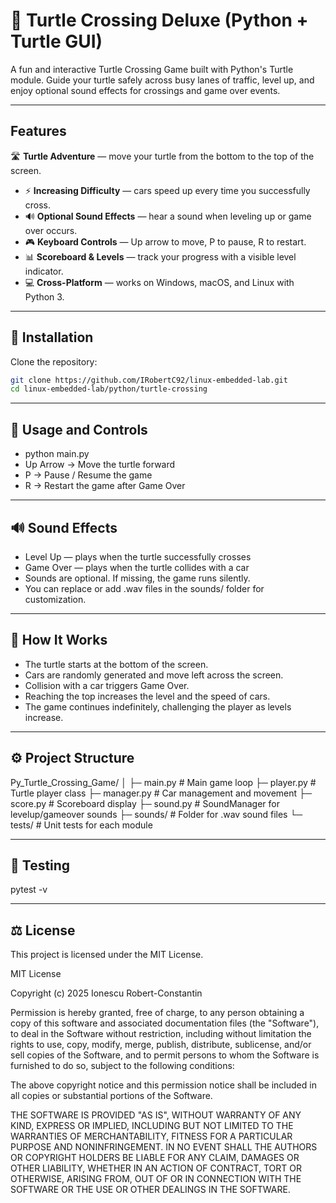 # 🐢 Turtle Crossing Deluxe (Python + Turtle GUI)

A fun and interactive Turtle Crossing Game built with Python's Turtle module. 
Guide your turtle safely across busy lanes of traffic, level up, and enjoy optional sound effects for crossings and game over events.

---

## Features

🛣️ **Turtle Adventure** — move your turtle from the bottom to the top of the screen.  
- ⚡ **Increasing Difficulty** — cars speed up every time you successfully cross.  
- 🔊 **Optional Sound Effects** — hear a sound when leveling up or game over occurs.  
- 🎮 **Keyboard Controls** — Up arrow to move, P to pause, R to restart.  
- 📊 **Scoreboard & Levels** — track your progress with a visible level indicator.  
- 💻 **Cross-Platform** — works on Windows, macOS, and Linux with Python 3.  

---

## 🧩 Installation
Clone the repository:

```bash
git clone https://github.com/IRobertC92/linux-embedded-lab.git
cd linux-embedded-lab/python/turtle-crossing
```

---

## 🏃 Usage and Controls
- python main.py
- Up Arrow → Move the turtle forward
- P → Pause / Resume the game
- R → Restart the game after Game Over

---

## 🔊 Sound Effects
- Level Up — plays when the turtle successfully crosses
- Game Over — plays when the turtle collides with a car
- Sounds are optional. If missing, the game runs silently.
- You can replace or add .wav files in the sounds/ folder for customization.

---

## 🧠 How It Works
- The turtle starts at the bottom of the screen.
- Cars are randomly generated and move left across the screen.
- Collision with a car triggers Game Over.
- Reaching the top increases the level and the speed of cars.
- The game continues indefinitely, challenging the player as levels increase.

---

## ⚙️ Project Structure
Py_Turtle_Crossing_Game/
│
├─ main.py          # Main game loop
├─ player.py        # Turtle player class
├─ manager.py       # Car management and movement
├─ score.py         # Scoreboard display
├─ sound.py         # SoundManager for levelup/gameover sounds
├─ sounds/          # Folder for .wav sound files
└─ tests/           # Unit tests for each module

---

## 🧪 Testing
pytest -v

---

## ⚖️ License

This project is licensed under the MIT License.

MIT License

Copyright (c) 2025 Ionescu Robert-Constantin

Permission is hereby granted, free of charge, to any person obtaining a copy
of this software and associated documentation files (the "Software"), to deal
in the Software without restriction, including without limitation the rights
to use, copy, modify, merge, publish, distribute, sublicense, and/or sell
copies of the Software, and to permit persons to whom the Software is
furnished to do so, subject to the following conditions:

The above copyright notice and this permission notice shall be included in all
copies or substantial portions of the Software.

THE SOFTWARE IS PROVIDED "AS IS", WITHOUT WARRANTY OF ANY KIND, EXPRESS OR
IMPLIED, INCLUDING BUT NOT LIMITED TO THE WARRANTIES OF MERCHANTABILITY,
FITNESS FOR A PARTICULAR PURPOSE AND NONINFRINGEMENT. IN NO EVENT SHALL THE
AUTHORS OR COPYRIGHT HOLDERS BE LIABLE FOR ANY CLAIM, DAMAGES OR OTHER
LIABILITY, WHETHER IN AN ACTION OF CONTRACT, TORT OR OTHERWISE, ARISING FROM,
OUT OF OR IN CONNECTION WITH THE SOFTWARE OR THE USE OR OTHER DEALINGS IN THE
SOFTWARE.